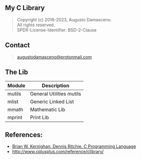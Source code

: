 ## My C Library

> Copyright (c) 2018-2023, Augusto Damasceno.  
> All rights reserved.   
> SPDX-License-Identifier: BSD-2-Clause

## Contact
> [augustodamasceno@protonmail.com](mailto:augustodamasceno@protonmail.com)

## The Lib

| Module | Description |  
| -- | -- |  
| mutils | General Utilities mutils |
| mlist | Generic Linked List |
| mmath | Mathematic Lib |  
| mprint | Print Lib |  


## References:  
* [Brian W. Kernighan,  Dennis Ritchie. C Programming Language](http://a.co/d/jbSe2YM)  
* http://www.cplusplus.com/reference/clibrary/  


